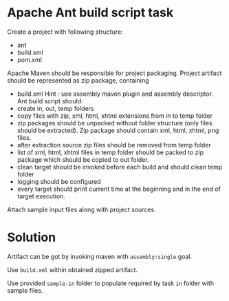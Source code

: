 # Apache Ant build script task

Create a project with following structure:
* ant
* build.xml
* pom.xml

Apache Maven should be responsible for project packaging. 
Project artifact should be represented as zip package, containing 
* build.xml
Hint : use assembly maven plugin and assembly descriptor.
Ant build script should:
* create in, out, temp folders
* copy files with zip, xml, html, xhtml extensions from in to temp folder
* zip packages should be unpacked without folder structure (only files should be extracted). Zip package should contain xml, html, xhtml, png files.
* after extraction source zip files should be removed from temp folder
* list of xml, html, xhtml files in temp folder should be packed to zip package which should be copied to out folder. 
* clean target should be invoked before each build and should clean temp folder
* logging should be configured
* every target should print current time at the beginning and in the end of target execution.

Attach sample input files along with project sources.

# Solution
Artifact can be got by invoking maven with `assembly:single` goal.

Use `build.xml` within obtained zipped artifact.

Use provided `sample-in` folder to populate required by task `in` folder with sample files.
